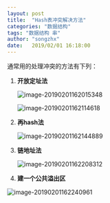 ```yaml
---
layout: post
title:  "Hash表冲突解决方法"
categories: "数据结构"
tags: "数据结构 串"
author: "songzhx"
date:   2019/02/01 16:18:00 
---
```


通常用的处理冲突的方法有下列：

1. **开放定址法**

   ![image-20190201162015348](https://tva1.sinaimg.cn/large/006y8mN6gy1g6fcpgrxfqj312j0u0tds.jpg)

   ![image-20190201162114618](https://tva1.sinaimg.cn/large/006y8mN6gy1g6fcphllb9j312o0m4got.jpg)

2. **再hash法**

   ![image-20190201162144889](https://tva1.sinaimg.cn/large/006y8mN6gy1g6fcpi2mfdj312o05st9i.jpg)

3. **链地址法**

   ![image-20190201162208312](https://tva1.sinaimg.cn/large/006y8mN6gy1g6fcpijvagj30wh0u00vv.jpg)

4. **建一个公共溢出区**

![image-20190201162240961](https://tva1.sinaimg.cn/large/006y8mN6gy1g6fcpjhf9rj3122088myj.jpg)

